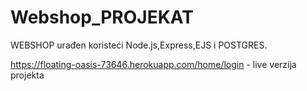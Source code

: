 # Webshop_PROJEKAT
WEBSHOP urađen koristeći Node.js,Express,EJS i POSTGRES.


https://floating-oasis-73646.herokuapp.com/home/login - live verzija projekta
